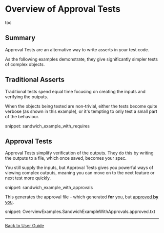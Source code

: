 <a id="top"></a>

# Overview of Approval Tests

toc

## Summary

Approval Tests are an alternative way to write asserts in your test code.

As the following examples demonstrate, they give significantly simpler tests of complex objects.

## Traditional Asserts

Traditional tests spend equal time focusing on creating the inputs and verifying the outputs. 

When the objects being tested are non-trivial, either the tests become quite verbose (as shown in this example), or it's tempting to only test a small part of the behaviour.

snippet: sandwich_example_with_requires

## Approval Tests

Approval Tests simplify verification of the outputs. They do this by writing the outputs to a file, which once saved, becomes your spec.

You still supply the inputs, but Approval Tests gives you powerful ways of viewing complex outputs, meaning you can move on to the next feature or next test more quickly.

snippet: sandwich_example_with_approvals

This generates the approval file - which generated **for** you, but [approved **by** you](/doc/ApprovingResults.md#top).

snippet: OverviewExamples.SandwichExampleWithApprovals.approved.txt

---

[Back to User Guide](/doc/README.md#top)
